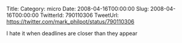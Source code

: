 Title: 
Category: micro
Date: 2008-04-16T00:00:00
Slug: 2008-04-16T00:00:00
TwitterId: 790110306
TweetUrl: https://twitter.com/mark_philpot/status/790110306

I hate it when deadlines are closer than they appear